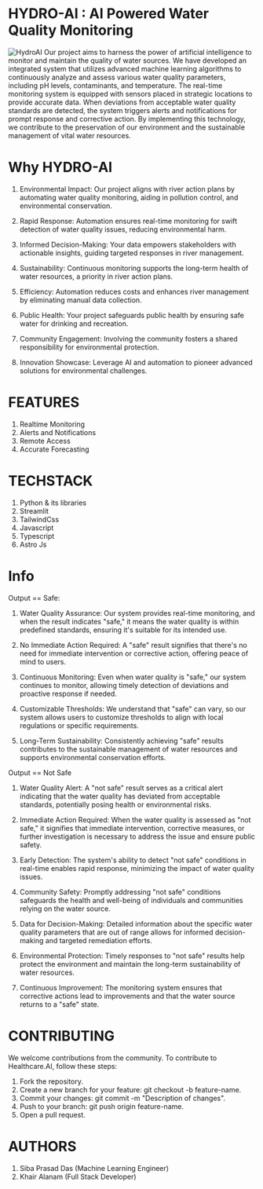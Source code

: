 
# HYDRO-AI : AI Powered Water Quality Monitoring
![HydroAI](https://www.google.com/url?sa=i&url=https%3A%2F%2Fwww.airtel.in%2Fblog%2Fbusiness%2Fiot-based-smart-water-quality-monitoring-and-control-system%2F&psig=AOvVaw2PIhspslJepakhYNPZ-URq&ust=1699129915183000&source=images&cd=vfe&opi=89978449&ved=0CBIQjRxqFwoTCJD9oanWqIIDFQAAAAAdAAAAABAE) 
Our project aims to harness the power of artificial intelligence to monitor and maintain the quality of water sources. We have developed an integrated system that utilizes advanced machine learning algorithms to continuously analyze and assess various water quality parameters, including pH levels, contaminants, and temperature. The real-time monitoring system is equipped with sensors placed in strategic locations to provide accurate data. When deviations from acceptable water quality standards are detected, the system triggers alerts and notifications for prompt response and corrective action. By implementing this technology, we contribute to the preservation of our environment and the sustainable management of vital water resources.

# Why HYDRO-AI
1. Environmental Impact: Our project aligns with river action plans by automating water quality monitoring, aiding in pollution control, and environmental conservation.

2. Rapid Response: Automation ensures real-time monitoring for swift detection of water quality issues, reducing environmental harm.

3. Informed Decision-Making: Your data empowers stakeholders with actionable insights, guiding targeted responses in river management.

4. Sustainability: Continuous monitoring supports the long-term health of water resources, a priority in river action plans.

5. Efficiency: Automation reduces costs and enhances river management by eliminating manual data collection.

6. Public Health: Your project safeguards public health by ensuring safe water for drinking and recreation.

7. Community Engagement: Involving the community fosters a shared responsibility for environmental protection.

8. Innovation Showcase: Leverage AI and automation to pioneer advanced solutions for environmental challenges.

# FEATURES
  1. Realtime Monitoring
  2. Alerts and Notifications
  3. Remote Access
  4. Accurate Forecasting

# TECHSTACK
  1. Python & its libraries
  2. Streamlit
  3. TailwindCss
  4. Javascript
  5. Typescript
  6. Astro Js

# Info
Output == Safe:
1. Water Quality Assurance: Our system provides real-time monitoring, and when the result indicates "safe," it means the water quality is within predefined standards, ensuring it's suitable for its intended use.

2. No Immediate Action Required: A "safe" result signifies that there's no need for immediate intervention or corrective action, offering peace of mind to users.

3. Continuous Monitoring: Even when water quality is "safe," our system continues to monitor, allowing timely detection of deviations and proactive response if needed.

4. Customizable Thresholds: We understand that "safe" can vary, so our system allows users to customize thresholds to align with local regulations or specific requirements.

5. Long-Term Sustainability: Consistently achieving "safe" results contributes to the sustainable management of water resources and supports environmental conservation 
   efforts.

Output == Not Safe
1. Water Quality Alert: A "not safe" result serves as a critical alert indicating that the water quality has deviated from acceptable standards, potentially posing health or environmental risks.

2. Immediate Action Required: When the water quality is assessed as "not safe," it signifies that immediate intervention, corrective measures, or further investigation is necessary to address the issue and ensure public safety.

3. Early Detection: The system's ability to detect "not safe" conditions in real-time enables rapid response, minimizing the impact of water quality issues.

4. Community Safety: Promptly addressing "not safe" conditions safeguards the health and well-being of individuals and communities relying on the water source.

5. Data for Decision-Making: Detailed information about the specific water quality parameters that are out of range allows for informed decision-making and targeted remediation efforts.

6. Environmental Protection: Timely responses to "not safe" results help protect the environment and maintain the long-term sustainability of water resources.

7. Continuous Improvement: The monitoring system ensures that corrective actions lead to improvements and that the water source returns to a "safe" state.

# CONTRIBUTING
We welcome contributions from the community. To contribute to Healthcare.AI, follow these steps:

1. Fork the repository.
2. Create a new branch for your feature: git checkout -b feature-name.
3. Commit your changes: git commit -m "Description of changes".
4. Push to your branch: git push origin feature-name.
5. Open a pull request.

# AUTHORS
1. Siba Prasad Das (Machine Learning Engineer) 
2. Khair Alanam (Full Stack Developer)

